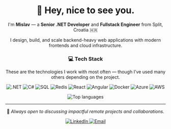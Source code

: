 <h1 align="center">👋 Hey, nice to see you.</h1>

<p align="center">
  I'm <b>Mislav</b> — a <b>Senior .NET Developer</b> and <b>Fullstack Engineer</b> from Split, Croatia 🇭🇷
</p>

<p align="center">
  I design, build, and scale backend-heavy web applications with modern frontends and cloud infrastructure.
</p>

<h3 align="center">💻 Tech Stack</h3>
<p align="center">These are the technologies I work with most often — though I’ve used many others depending on the project.</p>
<p align="center">
  <img alt=".NET" src="https://img.shields.io/badge/.NET-512BD4?style=for-the-badge&logo=dotnet&logoColor=white" />
  <img alt="C#" src="https://img.shields.io/badge/C%23-239120?style=for-the-badge&logo=csharp&logoColor=white" />
  <img alt="SQL" src="https://img.shields.io/badge/SQL-003B57?style=for-the-badge&logo=microsoftsqlserver&logoColor=white" />
  <img alt="Redis" src="https://img.shields.io/badge/Redis-DC382D?style=for-the-badge&logo=redis&logoColor=white" />
  <img alt="React" src="https://img.shields.io/badge/React-20232A?style=for-the-badge&logo=react&logoColor=61DAFB" />
  <img alt="Angular" src="https://img.shields.io/badge/Angular-DD0031?style=for-the-badge&logo=angular&logoColor=white" />
  <img alt="Docker" src="https://img.shields.io/badge/Docker-2496ED?style=for-the-badge&logo=docker&logoColor=white" />
  <img alt="Azure" src="https://img.shields.io/badge/Azure-0078D4?style=for-the-badge&logo=microsoftazure&logoColor=white" />
  <img alt="AWS" src="https://img.shields.io/badge/AWS-232F3E?style=for-the-badge&logo=amazonaws&logoColor=FF9900" />
</p>

<p align="center">
  <img src="https://github-readme-stats.vercel.app/api/top-langs/?username=MKaranusic&theme=cobalt&hide_border=false&include_all_commits=true&count_private=true&layout=compact" alt="Top languages" />
</p>

<hr/>

<!-- CTA BANNER -->
<p align="center">
  🚀 <i>Always open to discussing impactful remote projects and collaborations.</i>
</p>
<p align="center">
  <a href="https://www.linkedin.com/in/mislav-karanusic/" target="_blank">
    <img alt="LinkedIn" src="https://img.shields.io/badge/LinkedIn-%230077B5.svg?&style=for-the-badge&logo=linkedin&logoColor=white" />
  </a>
  <a href="mailto:mislav@mislavcodes.biz" target="_blank">
    <img alt="Email" src="https://img.shields.io/badge/Email-D14836?style=for-the-badge&logoColor=white" />
  </a>
</p>
